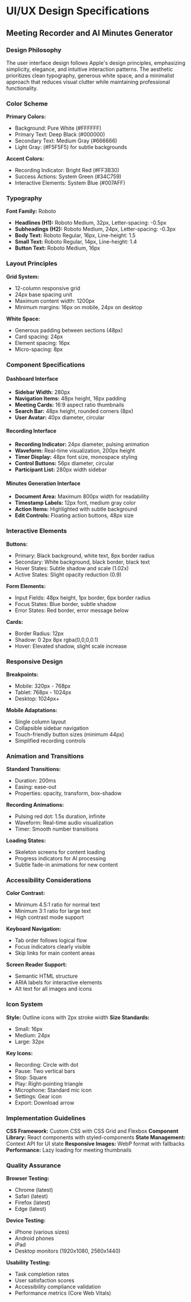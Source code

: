 # UI/UX Design Specifications
## Meeting Recorder and AI Minutes Generator

### Design Philosophy

The user interface design follows Apple's design principles, emphasizing simplicity, elegance, and intuitive interaction patterns. The aesthetic prioritizes clean typography, generous white space, and a minimalist approach that reduces visual clutter while maintaining professional functionality.

### Color Scheme

**Primary Colors:**
- Background: Pure White (#FFFFFF)
- Primary Text: Deep Black (#000000)
- Secondary Text: Medium Gray (#666666)
- Light Gray: (#F5F5F5) for subtle backgrounds

**Accent Colors:**
- Recording Indicator: Bright Red (#FF3B30)
- Success Actions: System Green (#34C759)
- Interactive Elements: System Blue (#007AFF)

### Typography

**Font Family:** Roboto
- **Headlines (H1):** Roboto Medium, 32px, Letter-spacing: -0.5px
- **Subheadings (H2):** Roboto Medium, 24px, Letter-spacing: -0.3px
- **Body Text:** Roboto Regular, 16px, Line-height: 1.5
- **Small Text:** Roboto Regular, 14px, Line-height: 1.4
- **Button Text:** Roboto Medium, 16px

### Layout Principles

**Grid System:**
- 12-column responsive grid
- 24px base spacing unit
- Maximum content width: 1200px
- Minimum margins: 16px on mobile, 24px on desktop

**White Space:**
- Generous padding between sections (48px)
- Card spacing: 24px
- Element spacing: 16px
- Micro-spacing: 8px

### Component Specifications

#### Dashboard Interface
- **Sidebar Width:** 280px
- **Navigation Items:** 48px height, 16px padding
- **Meeting Cards:** 16:9 aspect ratio thumbnails
- **Search Bar:** 48px height, rounded corners (8px)
- **User Avatar:** 40px diameter, circular

#### Recording Interface
- **Recording Indicator:** 24px diameter, pulsing animation
- **Waveform:** Real-time visualization, 200px height
- **Timer Display:** 48px font size, monospace styling
- **Control Buttons:** 56px diameter, circular
- **Participant List:** 280px width sidebar

#### Minutes Generation Interface
- **Document Area:** Maximum 800px width for readability
- **Timestamp Labels:** 12px font, medium gray color
- **Action Items:** Highlighted with subtle background
- **Edit Controls:** Floating action buttons, 48px size

### Interactive Elements

**Buttons:**
- Primary: Black background, white text, 8px border radius
- Secondary: White background, black border, black text
- Hover States: Subtle shadow and scale (1.02x)
- Active States: Slight opacity reduction (0.9)

**Form Elements:**
- Input Fields: 48px height, 1px border, 6px border radius
- Focus States: Blue border, subtle shadow
- Error States: Red border, error message below

**Cards:**
- Border Radius: 12px
- Shadow: 0 2px 8px rgba(0,0,0,0.1)
- Hover: Elevated shadow, slight scale increase

### Responsive Design

**Breakpoints:**
- Mobile: 320px - 768px
- Tablet: 768px - 1024px  
- Desktop: 1024px+

**Mobile Adaptations:**
- Single column layout
- Collapsible sidebar navigation
- Touch-friendly button sizes (minimum 44px)
- Simplified recording controls

### Animation and Transitions

**Standard Transitions:**
- Duration: 200ms
- Easing: ease-out
- Properties: opacity, transform, box-shadow

**Recording Animations:**
- Pulsing red dot: 1.5s duration, infinite
- Waveform: Real-time audio visualization
- Timer: Smooth number transitions

**Loading States:**
- Skeleton screens for content loading
- Progress indicators for AI processing
- Subtle fade-in animations for new content

### Accessibility Considerations

**Color Contrast:**
- Minimum 4.5:1 ratio for normal text
- Minimum 3:1 ratio for large text
- High contrast mode support

**Keyboard Navigation:**
- Tab order follows logical flow
- Focus indicators clearly visible
- Skip links for main content areas

**Screen Reader Support:**
- Semantic HTML structure
- ARIA labels for interactive elements
- Alt text for all images and icons

### Icon System

**Style:** Outline icons with 2px stroke width
**Size Standards:**
- Small: 16px
- Medium: 24px  
- Large: 32px

**Key Icons:**
- Recording: Circle with dot
- Pause: Two vertical bars
- Stop: Square
- Play: Right-pointing triangle
- Microphone: Standard mic icon
- Settings: Gear icon
- Export: Download arrow

### Implementation Guidelines

**CSS Framework:** Custom CSS with CSS Grid and Flexbox
**Component Library:** React components with styled-components
**State Management:** Context API for UI state
**Responsive Images:** WebP format with fallbacks
**Performance:** Lazy loading for meeting thumbnails

### Quality Assurance

**Browser Testing:**
- Chrome (latest)
- Safari (latest)
- Firefox (latest)
- Edge (latest)

**Device Testing:**
- iPhone (various sizes)
- Android phones
- iPad
- Desktop monitors (1920x1080, 2560x1440)

**Usability Testing:**
- Task completion rates
- User satisfaction scores
- Accessibility compliance validation
- Performance metrics (Core Web Vitals)

